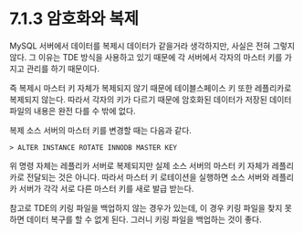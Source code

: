# 7.1.3 암호화와 복제

MySQL 서버에서 데이터를 복제시 데이터가 같을거라 생각하지만, 사실은 전혀 그렇지 않다. 그 이유는 TDE 방식을 사용하고 있기 때문에 각 서버에서 각자의 마스터 키를 가지고 관리를 하기 때문이다.

즉 복제시 마스터 키 자체가 복제되지 않기 때문에 테이블스페이스 키 또한 레플리카로 복제되지 않는다. 따라서 각자의 키가 다르기 때문에 암호화된 데이터가 저장된 데이터 파일의 내용은 완전 다를 수 밖에 없다.

복제 소스 서버의 마스터 키를 변경할 때는 다음과 같다.

```mysql
> ALTER INSTANCE ROTATE INNODB MASTER KEY
```

위 명령 자체는 레플리카 서버로 복제되지만 실제 소스 서버의 마스터 키 자체가 레플리카로 전달되는 것은 아니다. 따라서 마스터 키 로테이션을 실행하면 소스 서버와 레플리카 서버가 각각 서로 다른 마스터 키를 새로 발급 받는다.

참고로 TDE의 키링 파일을 백업하지 않는 경우가 있는데, 이 경우 키링 파일을 찾지 못하면 데이터 복구를 할 수 없게 된다. 그러니 키링 파일을 백업하는 것이 좋다. 